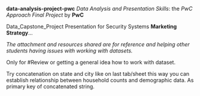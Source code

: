 **data-analysis-project-pwc**
*Data Analysis and Presentation Skills*: the _PwC Approach Final Project_
by **PwC**

Data_Capstone_Project
Presentation for Security Systems **Marketing Strategy**...

_The attachment and resources shared are for reference and helping other
students having issues with working with datasets._


Only for #Review or getting a general idea how to work with dataset.

Try concatenation on state and city like on last tab/sheet this way
you can establish relationship between household counts and demographic data. 
As primary key of concatenated string.
